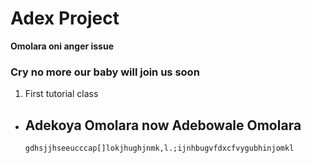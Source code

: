 
# Adex Project
**Omolara oni anger issue**
### Cry no more our baby will join us soon
1. First tutorial class
* Adekoya Omolara now Adebowale Omolara
  ---
  ```gdhsjjhseeucccap[]lokjhughjnmk,l.;ijnhbugvfdxcfvygubhinjomkl```

